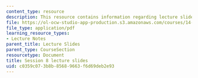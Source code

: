 ```yaml
---
content_type: resource
description: This resource contains information regarding lecture slide 8.
file: https://ol-ocw-studio-app-production.s3.amazonaws.com/courses/14-581-international-economics-i-spring-2013/c0359c073b8b85689663f6d69deb2e93_MIT14_581S13_Lecslides8.pdf
file_type: application/pdf
learning_resource_types:
- Lecture Notes
parent_title: Lecture Slides
parent_type: CourseSection
resourcetype: Document
title: Session 8 lecture slides
uid: c0359c07-3b8b-8568-9663-f6d69deb2e93
---
```

